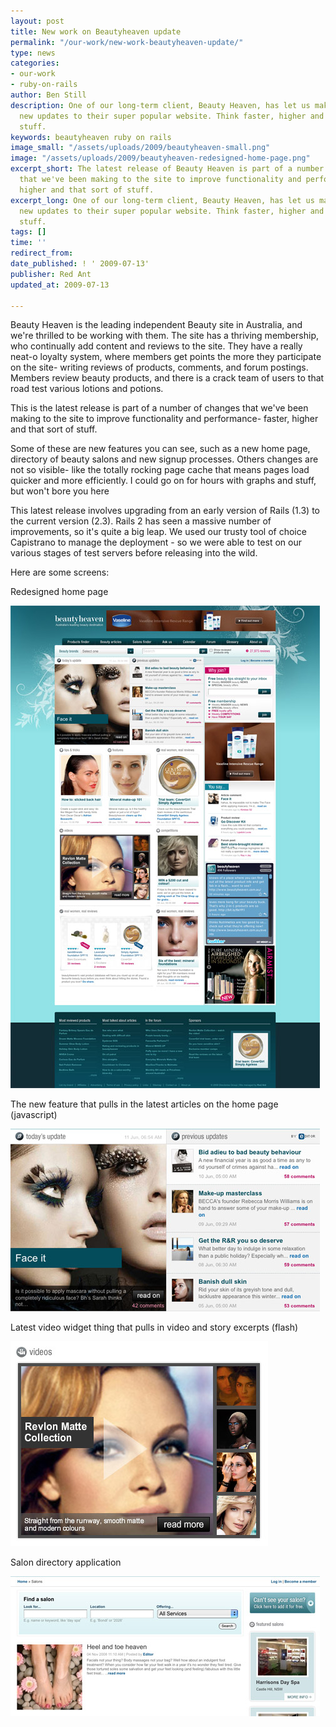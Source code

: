 ```yaml
---
layout: post
title: New work on Beautyheaven update
permalink: "/our-work/new-work-beautyheaven-update/"
type: news
categories:
- our-work
- ruby-on-rails
author: Ben Still
description: One of our long-term client, Beauty Heaven, has let us make some snazzy
  new updates to their super popular website. Think faster, higher and that sort of
  stuff.
keywords: beautyheaven ruby on rails
image_small: "/assets/uploads/2009/beautyheaven-small.png"
image: "/assets/uploads/2009/beautyheaven-redesigned-home-page.png"
excerpt_short: The latest release of Beauty Heaven is part of a number of changes
  that we've been making to the site to improve functionality and performance - faster,
  higher and that sort of stuff.
excerpt_long: One of our long-term client, Beauty Heaven, has let us make some snazzy
  new updates to their super popular website. Think faster, higher and that sort of
  stuff.
tags: []
time: ''
redirect_from:
date_published: ! ' 2009-07-13'
publisher: Red Ant
updated_at: 2009-07-13

---
```

Beauty Heaven is the leading independent Beauty site in Australia, and we're thrilled to be working with them. The site has a thriving membership, who continually add content and reviews to the site. They have a really neat-o loyalty system, where members get points the more they participate on the site- writing reviews of products, comments, and forum postings. Members review beauty products, and there is a crack team of users to that road test various lotions and potions.

This is the latest release is part of a number of changes that we've been making to the site to improve functionality and performance- faster, higher and that sort of stuff.

Some of these are new features you can see, such as a new home page, directory of beauty salons and new signup processes. Others changes are not so visible- like the totally rocking page cache that means pages load quicker and more efficiently. I could go on for hours with graphs and stuff, but won't bore you here

This latest release involves upgrading from an early version of Rails (1.3) to the current version (2.3). Rails 2 has seen a massive number of improvements, so it's quite a big leap. We used our trusty tool of choice Capistrano to manage the deployment - so we were able to test on our various stages of test servers before releasing into the wild.

Here are some screens:

Redesigned home page

![Redesigned home page](/assets/uploads/2009/beautyheaven-redesigned-home-page.jpg)

The new feature that pulls in the latest articles on the home page (javascript)

![Home page feed](/assets/uploads/2009/beautyheaven-home-page-feed.jpg)

Latest video widget thing that pulls in video and story excerpts (flash)

![Video preview widget](/assets/uploads/2009/beautyheaven-video-preview-widget.jpg)

Salon directory application

![Salon directory](/assets/uploads/2009/beautyheaven-salon-directory.jpg)
